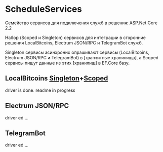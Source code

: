 # ScheduleServices
Семейство сервисов для подключения служб в решения: ASP.Net Core 2.2

Набор (Scoped и Singleton) сервисов для интеграции в сторонние решения LocalBitcoins, Electrum JSON/RPC и TelegramBot служб.

Singleton сервисы асинхронно опрашивают сервисы (LocalBitcoins, Electrum JSON/RPC и TelegramBot) в [транзитные хранилища], а Scoped сервисы пишут данные из этих [хранилищ] в EF.Core базу.

## LocalBitcoins [Singleton](https://github.com/badhitman/ScheduleServices/tree/master/Singleton)+[Scoped](https://github.com/badhitman/ScheduleServices/tree/master/Scoped)
driver is done. readme in progress

## Electrum JSON/RPC
driver ed ...

## TelegramBot
driver ed ...